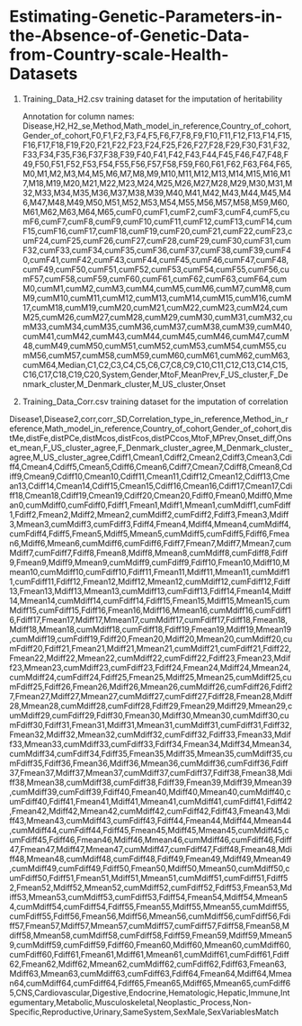 # Estimating-Genetic-Parameters-in-the-Absence-of-Genetic-Data-from-Country-scale-Health-Datasets


1. Training_Data_H2.csv training dataset for the imputation of heritability

   Annotation for column names:
   Disease,H2,H2_se,Method,Math_model_in_reference,Country_of_cohort,Gender_of_cohort,F0,F1,F2,F3,F4,F5,F6,F7,F8,F9,F10,F11,F12,F13,F14,F15,F16,F17,F18,F19,F20,F21,F22,F23,F24,F25,F26,F27,F28,F29,F30,F31,F32,F33,F34,F35,F36,F37,F38,F39,F40,F41,F42,F43,F44,F45,F46,F47,F48,F49,F50,F51,F52,F53,F54,F55,F56,F57,F58,F59,F60,F61,F62,F63,F64,F65,M0,M1,M2,M3,M4,M5,M6,M7,M8,M9,M10,M11,M12,M13,M14,M15,M16,M17,M18,M19,M20,M21,M22,M23,M24,M25,M26,M27,M28,M29,M30,M31,M32,M33,M34,M35,M36,M37,M38,M39,M40,M41,M42,M43,M44,M45,M46,M47,M48,M49,M50,M51,M52,M53,M54,M55,M56,M57,M58,M59,M60,M61,M62,M63,M64,M65,cumF0,cumF1,cumF2,cumF3,cumF4,cumF5,cumF6,cumF7,cumF8,cumF9,cumF10,cumF11,cumF12,cumF13,cumF14,cumF15,cumF16,cumF17,cumF18,cumF19,cumF20,cumF21,cumF22,cumF23,cumF24,cumF25,cumF26,cumF27,cumF28,cumF29,cumF30,cumF31,cumF32,cumF33,cumF34,cumF35,cumF36,cumF37,cumF38,cumF39,cumF40,cumF41,cumF42,cumF43,cumF44,cumF45,cumF46,cumF47,cumF48,cumF49,cumF50,cumF51,cumF52,cumF53,cumF54,cumF55,cumF56,cumF57,cumF58,cumF59,cumF60,cumF61,cumF62,cumF63,cumF64,cumM0,cumM1,cumM2,cumM3,cumM4,cumM5,cumM6,cumM7,cumM8,cumM9,cumM10,cumM11,cumM12,cumM13,cumM14,cumM15,cumM16,cumM17,cumM18,cumM19,cumM20,cumM21,cumM22,cumM23,cumM24,cumM25,cumM26,cumM27,cumM28,cumM29,cumM30,cumM31,cumM32,cumM33,cumM34,cumM35,cumM36,cumM37,cumM38,cumM39,cumM40,cumM41,cumM42,cumM43,cumM44,cumM45,cumM46,cumM47,cumM48,cumM49,cumM50,cumM51,cumM52,cumM53,cumM54,cumM55,cumM56,cumM57,cumM58,cumM59,cumM60,cumM61,cumM62,cumM63,cumM64,Median,C1,C2,C3,C4,C5,C6,C7,C8,C9,C10,C11,C12,C13,C14,C15,C16,C17,C18,C19,C20,System,Gender,MtoF,MeanPrev,F_US_cluster,F_Denmark_cluster,M_Denmark_cluster,M_US_cluster,Onset
   


2. Training_Data_Corr.csv training dataset for the imputation of correlation

Disease1,Disease2,corr,corr_SD,Correlation_type_in_reference,Method_in_reference,Math_model_in_reference,Country_of_cohort,Gender_of_cohort,distMe,distFe,distPCe,distMcos,distFcos,distPCcos,MtoF,MPrev,Onset_diff,Onset_mean,F_US_cluster_agree,F_Denmark_cluster_agree,M_Denmark_cluster_agree,M_US_cluster_agree,Cdiff1,Cmean1,Cdiff2,Cmean2,Cdiff3,Cmean3,Cdiff4,Cmean4,Cdiff5,Cmean5,Cdiff6,Cmean6,Cdiff7,Cmean7,Cdiff8,Cmean8,Cdiff9,Cmean9,Cdiff10,Cmean10,Cdiff11,Cmean11,Cdiff12,Cmean12,Cdiff13,Cmean13,Cdiff14,Cmean14,Cdiff15,Cmean15,Cdiff16,Cmean16,Cdiff17,Cmean17,Cdiff18,Cmean18,Cdiff19,Cmean19,Cdiff20,Cmean20,Fdiff0,Fmean0,Mdiff0,Mmean0,cumMdiff0,cumFdiff0,Fdiff1,Fmean1,Mdiff1,Mmean1,cumMdiff1,cumFdiff1,Fdiff2,Fmean2,Mdiff2,Mmean2,cumMdiff2,cumFdiff2,Fdiff3,Fmean3,Mdiff3,Mmean3,cumMdiff3,cumFdiff3,Fdiff4,Fmean4,Mdiff4,Mmean4,cumMdiff4,cumFdiff4,Fdiff5,Fmean5,Mdiff5,Mmean5,cumMdiff5,cumFdiff5,Fdiff6,Fmean6,Mdiff6,Mmean6,cumMdiff6,cumFdiff6,Fdiff7,Fmean7,Mdiff7,Mmean7,cumMdiff7,cumFdiff7,Fdiff8,Fmean8,Mdiff8,Mmean8,cumMdiff8,cumFdiff8,Fdiff9,Fmean9,Mdiff9,Mmean9,cumMdiff9,cumFdiff9,Fdiff10,Fmean10,Mdiff10,Mmean10,cumMdiff10,cumFdiff10,Fdiff11,Fmean11,Mdiff11,Mmean11,cumMdiff11,cumFdiff11,Fdiff12,Fmean12,Mdiff12,Mmean12,cumMdiff12,cumFdiff12,Fdiff13,Fmean13,Mdiff13,Mmean13,cumMdiff13,cumFdiff13,Fdiff14,Fmean14,Mdiff14,Mmean14,cumMdiff14,cumFdiff14,Fdiff15,Fmean15,Mdiff15,Mmean15,cumMdiff15,cumFdiff15,Fdiff16,Fmean16,Mdiff16,Mmean16,cumMdiff16,cumFdiff16,Fdiff17,Fmean17,Mdiff17,Mmean17,cumMdiff17,cumFdiff17,Fdiff18,Fmean18,Mdiff18,Mmean18,cumMdiff18,cumFdiff18,Fdiff19,Fmean19,Mdiff19,Mmean19,cumMdiff19,cumFdiff19,Fdiff20,Fmean20,Mdiff20,Mmean20,cumMdiff20,cumFdiff20,Fdiff21,Fmean21,Mdiff21,Mmean21,cumMdiff21,cumFdiff21,Fdiff22,Fmean22,Mdiff22,Mmean22,cumMdiff22,cumFdiff22,Fdiff23,Fmean23,Mdiff23,Mmean23,cumMdiff23,cumFdiff23,Fdiff24,Fmean24,Mdiff24,Mmean24,cumMdiff24,cumFdiff24,Fdiff25,Fmean25,Mdiff25,Mmean25,cumMdiff25,cumFdiff25,Fdiff26,Fmean26,Mdiff26,Mmean26,cumMdiff26,cumFdiff26,Fdiff27,Fmean27,Mdiff27,Mmean27,cumMdiff27,cumFdiff27,Fdiff28,Fmean28,Mdiff28,Mmean28,cumMdiff28,cumFdiff28,Fdiff29,Fmean29,Mdiff29,Mmean29,cumMdiff29,cumFdiff29,Fdiff30,Fmean30,Mdiff30,Mmean30,cumMdiff30,cumFdiff30,Fdiff31,Fmean31,Mdiff31,Mmean31,cumMdiff31,cumFdiff31,Fdiff32,Fmean32,Mdiff32,Mmean32,cumMdiff32,cumFdiff32,Fdiff33,Fmean33,Mdiff33,Mmean33,cumMdiff33,cumFdiff33,Fdiff34,Fmean34,Mdiff34,Mmean34,cumMdiff34,cumFdiff34,Fdiff35,Fmean35,Mdiff35,Mmean35,cumMdiff35,cumFdiff35,Fdiff36,Fmean36,Mdiff36,Mmean36,cumMdiff36,cumFdiff36,Fdiff37,Fmean37,Mdiff37,Mmean37,cumMdiff37,cumFdiff37,Fdiff38,Fmean38,Mdiff38,Mmean38,cumMdiff38,cumFdiff38,Fdiff39,Fmean39,Mdiff39,Mmean39,cumMdiff39,cumFdiff39,Fdiff40,Fmean40,Mdiff40,Mmean40,cumMdiff40,cumFdiff40,Fdiff41,Fmean41,Mdiff41,Mmean41,cumMdiff41,cumFdiff41,Fdiff42,Fmean42,Mdiff42,Mmean42,cumMdiff42,cumFdiff42,Fdiff43,Fmean43,Mdiff43,Mmean43,cumMdiff43,cumFdiff43,Fdiff44,Fmean44,Mdiff44,Mmean44,cumMdiff44,cumFdiff44,Fdiff45,Fmean45,Mdiff45,Mmean45,cumMdiff45,cumFdiff45,Fdiff46,Fmean46,Mdiff46,Mmean46,cumMdiff46,cumFdiff46,Fdiff47,Fmean47,Mdiff47,Mmean47,cumMdiff47,cumFdiff47,Fdiff48,Fmean48,Mdiff48,Mmean48,cumMdiff48,cumFdiff48,Fdiff49,Fmean49,Mdiff49,Mmean49,cumMdiff49,cumFdiff49,Fdiff50,Fmean50,Mdiff50,Mmean50,cumMdiff50,cumFdiff50,Fdiff51,Fmean51,Mdiff51,Mmean51,cumMdiff51,cumFdiff51,Fdiff52,Fmean52,Mdiff52,Mmean52,cumMdiff52,cumFdiff52,Fdiff53,Fmean53,Mdiff53,Mmean53,cumMdiff53,cumFdiff53,Fdiff54,Fmean54,Mdiff54,Mmean54,cumMdiff54,cumFdiff54,Fdiff55,Fmean55,Mdiff55,Mmean55,cumMdiff55,cumFdiff55,Fdiff56,Fmean56,Mdiff56,Mmean56,cumMdiff56,cumFdiff56,Fdiff57,Fmean57,Mdiff57,Mmean57,cumMdiff57,cumFdiff57,Fdiff58,Fmean58,Mdiff58,Mmean58,cumMdiff58,cumFdiff58,Fdiff59,Fmean59,Mdiff59,Mmean59,cumMdiff59,cumFdiff59,Fdiff60,Fmean60,Mdiff60,Mmean60,cumMdiff60,cumFdiff60,Fdiff61,Fmean61,Mdiff61,Mmean61,cumMdiff61,cumFdiff61,Fdiff62,Fmean62,Mdiff62,Mmean62,cumMdiff62,cumFdiff62,Fdiff63,Fmean63,Mdiff63,Mmean63,cumMdiff63,cumFdiff63,Fdiff64,Fmean64,Mdiff64,Mmean64,cumMdiff64,cumFdiff64,Fdiff65,Fmean65,Mdiff65,Mmean65,cumFdiff65,CNS,Cardiovascular,Digestive,Endocrine,Hematologic,Hepatic,Immune,Integumentary,Metabolic,Musculoskeletal,Neoplastic_Process,Non-Specific,Reproductive,Urinary,SameSystem,SexMale,SexVariablesMatch
